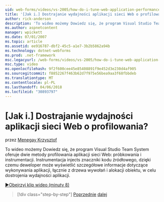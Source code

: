 ```yaml
---
uid: web-forms/videos/vs-2005/how-do-i-tune-web-application-performance-with-profiling
title: '[Jak i.] Dostrajanie wydajności aplikacji sieci Web o profilowania? | Microsoft Docs'
author: rick-anderson
description: 'To wideo możemy Dowiedz się, że program Visual Studio Team System oferuje dwie metody profilowania aplikacji sieci Web: próbkowania i instrumentacji. Instrumentacja inje...'
ms.author: aspnetcontent
manager: wpickett
ms.date: 07/01/2007
ms.topic: article
ms.assetid: ee916787-dbf2-45c5-a1e7-3b2b5862a94b
ms.technology: dotnet-webforms
ms.prod: .net-framework
msc.legacyurl: /web-forms/videos/vs-2005/how-do-i-tune-web-application-performance-with-profiling
msc.type: video
ms.openlocfilehash: 9f2f600cee45e85408891f9e452d3e230d4af905
ms.sourcegitcommit: f8852267f463b62d7f975e56bea9aa3f68fbbdeb
ms.translationtype: MT
ms.contentlocale: pl-PL
ms.lasthandoff: 04/06/2018
ms.locfileid: "30893797"
---
```

<a name="how-do-i-tune-web-application-performance-with-profiling"></a>[Jak i.] Dostrajanie wydajności aplikacji sieci Web o profilowania?
====================
przez [Menegay Krzysztof](https://twitter.com/CMenegay)

To wideo możemy Dowiedz się, że program Visual Studio Team System oferuje dwie metody profilowania aplikacji sieci Web: próbkowania i instrumentacji. Instrumentacja injects znaczniki kodu źródłowego, dzięki czemu deweloper może wyświetlić szczegółowe informacje dotyczące wykonywania aplikacji, łącznie z drzewa wywołań i alokacji obiektu, w celu dostrojenia wydajności aplikacji.

[&#9654;Obejrzyj klip wideo (minuty 8)](https://channel9.msdn.com/Blogs/ASP-NET-Site-Videos/how-do-i-tune-web-application-performance-with-profiling)

> [!div class="step-by-step"]
> [Poprzednie](how-do-i-load-test-a-web-application.md)
> [dalej](how-do-i-set-up-distributed-load-testing-for-high-volume-tests.md)
